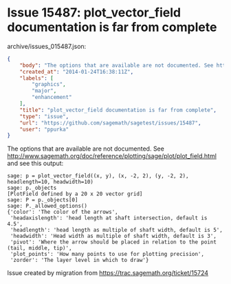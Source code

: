 # Issue 15487: plot_vector_field documentation is far from complete

archive/issues_015487.json:
```json
{
    "body": "The options that are available are not documented. See http://www.sagemath.org/doc/reference/plotting/sage/plot/plot_field.html and see this output:\n\n```\nsage: p = plot_vector_field((x, y), (x, -2, 2), (y, -2, 2), headlength=10, headwidth=10)\nsage: p._objects\n[PlotField defined by a 20 x 20 vector grid]\nsage: P = p._objects[0]\nsage: P._allowed_options()\n{'color': 'The color of the arrows',\n 'headaxislength': 'head length at shaft intersection, default is 4.5',\n 'headlength': 'head length as multiple of shaft width, default is 5',\n 'headwidth': 'Head width as multiple of shaft width, default is 3',\n 'pivot': 'Where the arrow should be placed in relation to the point (tail, middle, tip)',\n 'plot_points': 'How many points to use for plotting precision',\n 'zorder': 'The layer level in which to draw'}\n```\n\n\nIssue created by migration from https://trac.sagemath.org/ticket/15724\n\n",
    "created_at": "2014-01-24T16:38:11Z",
    "labels": [
        "graphics",
        "major",
        "enhancement"
    ],
    "title": "plot_vector_field documentation is far from complete",
    "type": "issue",
    "url": "https://github.com/sagemath/sagetest/issues/15487",
    "user": "ppurka"
}
```
The options that are available are not documented. See http://www.sagemath.org/doc/reference/plotting/sage/plot/plot_field.html and see this output:

```
sage: p = plot_vector_field((x, y), (x, -2, 2), (y, -2, 2), headlength=10, headwidth=10)
sage: p._objects
[PlotField defined by a 20 x 20 vector grid]
sage: P = p._objects[0]
sage: P._allowed_options()
{'color': 'The color of the arrows',
 'headaxislength': 'head length at shaft intersection, default is 4.5',
 'headlength': 'head length as multiple of shaft width, default is 5',
 'headwidth': 'Head width as multiple of shaft width, default is 3',
 'pivot': 'Where the arrow should be placed in relation to the point (tail, middle, tip)',
 'plot_points': 'How many points to use for plotting precision',
 'zorder': 'The layer level in which to draw'}
```


Issue created by migration from https://trac.sagemath.org/ticket/15724


